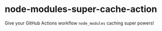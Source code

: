 # node-modules-super-cache-action
Give your GitHub Actions workflow `node_modules` caching super powers!
